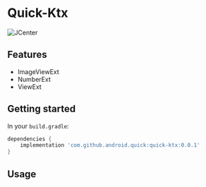 # Quick-Ktx

![JCenter](https://api.bintray.com/packages/xch168/quick-android/quick-ktx/images/download.svg)

## Features

- ImageViewExt
- NumberExt
- ViewExt

## Getting started

In your `build.gradle`:

```groovy
dependencies {
    implementation 'com.github.android.quick:quick-ktx:0.0.1'
}
```

## Usage

